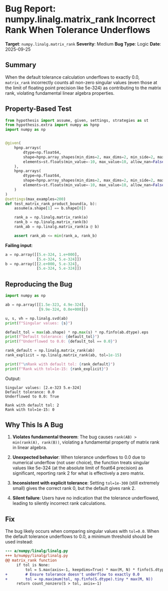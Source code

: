 # Bug Report: numpy.linalg.matrix_rank Incorrect Rank When Tolerance Underflows

**Target**: `numpy.linalg.matrix_rank`
**Severity**: Medium
**Bug Type**: Logic
**Date**: 2025-09-25

## Summary

When the default tolerance calculation underflows to exactly 0.0, `matrix_rank` incorrectly counts all non-zero singular values (even those at the limit of floating point precision like 5e-324) as contributing to the matrix rank, violating fundamental linear algebra properties.

## Property-Based Test

```python
from hypothesis import assume, given, settings, strategies as st
from hypothesis.extra import numpy as hpnp
import numpy as np


@given(
    hpnp.arrays(
        dtype=np.float64,
        shape=hpnp.array_shapes(min_dims=2, max_dims=2, min_side=2, max_side=5),
        elements=st.floats(min_value=-10, max_value=10, allow_nan=False, allow_infinity=False)
    ),
    hpnp.arrays(
        dtype=np.float64,
        shape=hpnp.array_shapes(min_dims=2, max_dims=2, min_side=2, max_side=5),
        elements=st.floats(min_value=-10, max_value=10, allow_nan=False, allow_infinity=False)
    )
)
@settings(max_examples=200)
def test_matrix_rank_product_bound(a, b):
    assume(a.shape[1] == b.shape[0])

    rank_a = np.linalg.matrix_rank(a)
    rank_b = np.linalg.matrix_rank(b)
    rank_ab = np.linalg.matrix_rank(a @ b)

    assert rank_ab <= min(rank_a, rank_b)
```

**Failing input**:
```python
a = np.array([[5.e-324, 1.e+000],
              [5.e-324, 5.e-324]])
b = np.array([[2.e+000, 5.e-324],
              [5.e-324, 5.e-324]])
```

## Reproducing the Bug

```python
import numpy as np

ab = np.array([[1.5e-323, 4.9e-324],
               [9.9e-324, 0.0e+000]])

u, s, vh = np.linalg.svd(ab)
print(f"Singular values: {s}")

default_tol = max(ab.shape) * np.max(s) * np.finfo(ab.dtype).eps
print(f"Default tolerance: {default_tol}")
print(f"Underflowed to 0.0: {default_tol == 0.0}")

rank_default = np.linalg.matrix_rank(ab)
rank_explicit = np.linalg.matrix_rank(ab, tol=1e-15)

print(f"\nRank with default tol: {rank_default}")
print(f"Rank with tol=1e-15: {rank_explicit}")
```

Output:
```
Singular values: [2.e-323 5.e-324]
Default tolerance: 0.0
Underflowed to 0.0: True

Rank with default tol: 2
Rank with tol=1e-15: 0
```

## Why This Is A Bug

1. **Violates fundamental theorem**: The bug causes `rank(AB) > min(rank(A), rank(B))`, violating a fundamental property of matrix rank in linear algebra.

2. **Unexpected behavior**: When tolerance underflows to 0.0 due to numerical underflow (not user choice), the function treats singular values like 5e-324 (at the absolute limit of float64 precision) as significant, reporting rank 2 for what is effectively a zero matrix.

3. **Inconsistent with explicit tolerance**: Setting `tol=1e-300` (still extremely small) gives the correct rank 0, but the default gives rank 2.

4. **Silent failure**: Users have no indication that the tolerance underflowed, leading to silently incorrect rank calculations.

## Fix

The bug likely occurs when comparing singular values with `tol=0.0`. When the default tolerance underflows to 0.0, a minimum threshold should be used instead:

```diff
--- a/numpy/linalg/linalg.py
+++ b/numpy/linalg/linalg.py
@@ matrix_rank function
     if tol is None:
         tol = S.max(axis=-1, keepdims=True) * max(M, N) * finfo(S.dtype).eps
+        # Ensure tolerance doesn't underflow to exactly 0.0
+        tol = np.maximum(tol, np.finfo(S.dtype).tiny * max(M, N))
     return count_nonzero(S > tol, axis=-1)
```